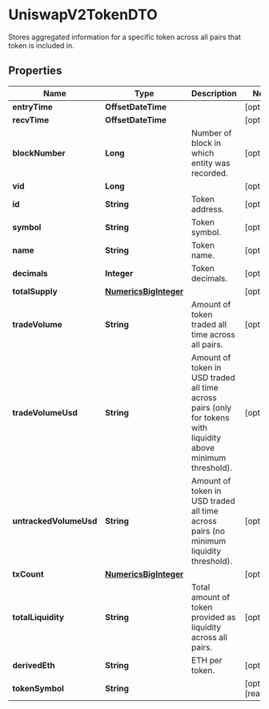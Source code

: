 

# UniswapV2TokenDTO

Stores aggregated information for a specific token across all pairs that token is included in.

## Properties

| Name | Type | Description | Notes |
|------------ | ------------- | ------------- | -------------|
|**entryTime** | **OffsetDateTime** |  |  [optional] |
|**recvTime** | **OffsetDateTime** |  |  [optional] |
|**blockNumber** | **Long** | Number of block in which entity was recorded. |  [optional] |
|**vid** | **Long** |  |  [optional] |
|**id** | **String** | Token address. |  [optional] |
|**symbol** | **String** | Token symbol. |  [optional] |
|**name** | **String** | Token name. |  [optional] |
|**decimals** | **Integer** | Token decimals. |  [optional] |
|**totalSupply** | [**NumericsBigInteger**](NumericsBigInteger.md) |  |  [optional] |
|**tradeVolume** | **String** | Amount of token traded all time across all pairs. |  [optional] |
|**tradeVolumeUsd** | **String** | Amount of token in USD traded all time across pairs (only for tokens with liquidity above minimum threshold). |  [optional] |
|**untrackedVolumeUsd** | **String** | Amount of token in USD traded all time across pairs (no minimum liquidity threshold). |  [optional] |
|**txCount** | [**NumericsBigInteger**](NumericsBigInteger.md) |  |  [optional] |
|**totalLiquidity** | **String** | Total amount of token provided as liquidity across all pairs. |  [optional] |
|**derivedEth** | **String** | ETH per token. |  [optional] |
|**tokenSymbol** | **String** |  |  [optional] [readonly] |



